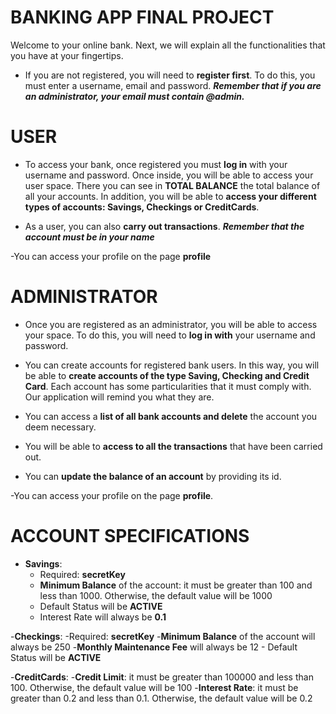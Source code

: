 # BANKING APP FINAL PROJECT

Welcome to your online bank. Next, we will explain all the functionalities that you have at your fingertips.

- If you are not registered, you will need to **register first**. To do this, you must enter a username, email and password. ***Remember that if you are an administrator, your email must contain @admin.***

# USER

- To access your bank, once registered you must **log in** with your username and password. Once inside, you will be able to access your user space. There you can see in **TOTAL BALANCE** the total balance of all your accounts. In addition, you will be able to **access your different types of accounts: Savings, Checkings or CreditCards**.

- As a user, you can also **carry out transactions**. ***Remember that the account must be in your name***

-You can access your profile on the page **profile**

# ADMINISTRATOR

- Once you are registered as an administrator, you will be able to access your space. To do this, you will need to **log in with** your username and password.

- You can create accounts for registered bank users. In this way, you will be able to **create accounts of the type Saving, Checking and Credit Card**. Each account has some particularities that it must comply with. Our application will remind you what they are.

- You can access a **list of all bank accounts and delete** the account you deem necessary.

- You will be able to **access to all the transactions** that have been carried out.

- You can **update the balance of an account** by providing its id.

-You can access your profile on the page **profile**.

# ACCOUNT SPECIFICATIONS

- **Savings**: 
    -  Required: **secretKey**
    -  **Minimum Balance** of the account: it must be greater than 100 and less than 1000. Otherwise, the default value will be 1000
    -  Default Status will be **ACTIVE**
    -  Interest Rate will always be **0.1**

-**Checkings**: 
    -Required: **secretKey**
    -**Minimum Balance** of the account will always be 250
    -**Monthly Maintenance Fee** will always be 12
    -  Default Status will be **ACTIVE**
    
-**CreditCards**:
   -**Credit Limit**: it must be greater than 100000 and less than 100. Otherwise, the default value will be 100
   -**Interest Rate**: it must be greater than 0.2 and less than 0.1. Otherwise, the default value will be 0.2
 

    

 

